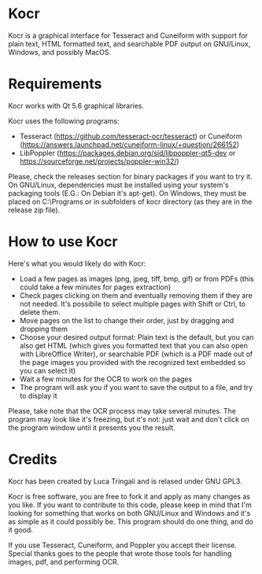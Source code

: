 # Kocr

Kocr is a graphical interface for Tesseract and Cuneiform with support for plain text, HTML formatted text, and searchable PDF output on GNU/Linux, Windows, and possibly MacOS.

# Requirements

Kocr works with Qt 5.6 graphical libraries.

Kocr uses the following programs:
* Tesseract (https://github.com/tesseract-ocr/tesseract) or Cuneiform (https://answers.launchpad.net/cuneiform-linux/+question/266152)
* LibPoppler (https://packages.debian.org/sid/libpoppler-qt5-dev or https://sourceforge.net/projects/poppler-win32/)

Please, check the releases section for binary packages if you want to try it. On GNU/Linux, dependencies must be installed using your system's packaging tools (E.G.: On Debian it's apt-get). On Windows, they must be placed on C:\Programs or in subfolders of kocr directory (as they are in the release zip file).

# How to use Kocr

Here's what you would likely do with Kocr:
* Load a few pages as images (png, jpeg, tiff, bmp, gif) or from PDFs (this could take a few minutes for pages extraction)
* Check pages clicking on them and eventually removing them if they are not needed. It's possibile to select multiple pages with Shift or Ctrl, to delete them.
* Move pages on the list to change their order, just by dragging and dropping them
* Choose your desired output format: Plain text is the default, but you can also get HTML (which gives you formatted text that you can also open with LibreOffice Writer), or searchable PDF (which is a PDF made out of the page images you provided with the recognized text embedded so you can select it)
* Wait a few minutes for the OCR to work on the pages
* The program will ask you if you want to save the output to a file, and try to display it

Please, take note that the OCR process may take several minutes. The program may look like it's freezing, but it's not: just wait and don't click on the program window until it presents you the result.

# Credits

Kocr has been created by Luca Tringali and is relased under GNU GPL3. 

Kocr is free software, you are free to fork it and apply as many changes as you like. If you want to contribute to this code, please keep in mind that I'm looking for something that works on both GNU/Linux and Windows and it's as simple as it could possibly be. This program should do one thing, and do it good.

If you use Tesseract, Cuneiform, and Poppler you accept their license. Special thanks goes to the people that wrote those tools for handling images, pdf, and performing OCR.
